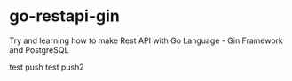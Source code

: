 # go-restapi-gin

Try and learning how to make Rest API with Go Language - Gin Framework and PostgreSQL

test push
test push2

